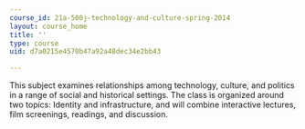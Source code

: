 ```yaml
---
course_id: 21a-500j-technology-and-culture-spring-2014
layout: course_home
title: ''
type: course
uid: d7a0215e4570b47a92a48dec34e2bb43

---
```

This subject examines relationships among technology, culture, and politics in a range of social and historical settings. The class is organized around two topics: Identity and infrastructure, and will combine interactive lectures, film screenings, readings, and discussion.

